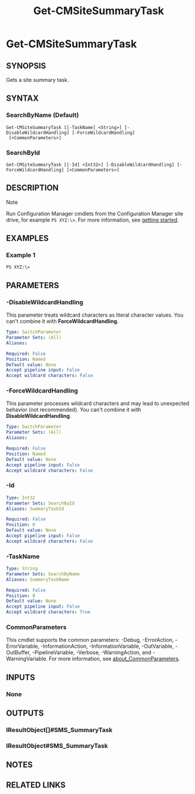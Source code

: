 ﻿---
description: Gets a site summary task.
external help file: AdminUI.PS.dll-Help.xml
Module Name: ConfigurationManager
ms.date: 05/02/2019
schema: 2.0.0
title: Get-CMSiteSummaryTask
---

# Get-CMSiteSummaryTask

## SYNOPSIS
Gets a site summary task.

## SYNTAX

### SearchByName (Default)
```
Get-CMSiteSummaryTask [[-TaskName] <String>] [-DisableWildcardHandling] [-ForceWildcardHandling]
 [<CommonParameters>]
```

### SearchById
```
Get-CMSiteSummaryTask [[-Id] <Int32>] [-DisableWildcardHandling] [-ForceWildcardHandling] [<CommonParameters>]
```

## DESCRIPTION

> [!NOTE]
> Run Configuration Manager cmdlets from the Configuration Manager site drive, for example `PS XYZ:\>`. For more information, see [getting started](/powershell/sccm/overview).

## EXAMPLES

### Example 1
```
PS XYZ:\>
```

## PARAMETERS

### -DisableWildcardHandling

This parameter treats wildcard characters as literal character values. You can't combine it with **ForceWildcardHandling**.

```yaml
Type: SwitchParameter
Parameter Sets: (All)
Aliases:

Required: False
Position: Named
Default value: None
Accept pipeline input: False
Accept wildcard characters: False
```

### -ForceWildcardHandling

This parameter processes wildcard characters and may lead to unexpected behavior (not recommended). You can't combine it with **DisableWildcardHandling**.

```yaml
Type: SwitchParameter
Parameter Sets: (All)
Aliases:

Required: False
Position: Named
Default value: None
Accept pipeline input: False
Accept wildcard characters: False
```

### -Id
```yaml
Type: Int32
Parameter Sets: SearchById
Aliases: SummaryTaskId

Required: False
Position: 0
Default value: None
Accept pipeline input: False
Accept wildcard characters: False
```

### -TaskName
```yaml
Type: String
Parameter Sets: SearchByName
Aliases: SummaryTaskName

Required: False
Position: 0
Default value: None
Accept pipeline input: False
Accept wildcard characters: True
```

### CommonParameters
This cmdlet supports the common parameters: -Debug, -ErrorAction, -ErrorVariable, -InformationAction, -InformationVariable, -OutVariable, -OutBuffer, -PipelineVariable, -Verbose, -WarningAction, and -WarningVariable. For more information, see [about_CommonParameters](http://go.microsoft.com/fwlink/?LinkID=113216).

## INPUTS

### None
## OUTPUTS

### IResultObject[]#SMS_SummaryTask
### IResultObject#SMS_SummaryTask
## NOTES

## RELATED LINKS
